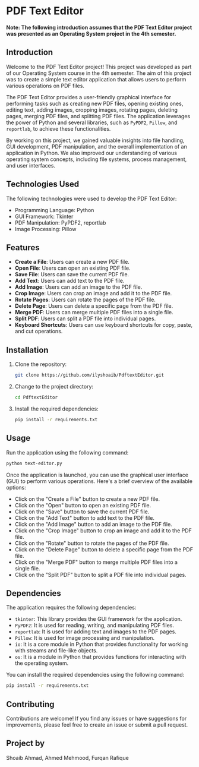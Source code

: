 # PDF Text Editor

**Note: The following introduction assumes that the PDF Text Editor project was presented as an Operating System project in the 4th semester.**

## Introduction

Welcome to the PDF Text Editor project! This project was developed as part of our Operating System course in the 4th semester. The aim of this project was to create a simple text editor application that allows users to perform various operations on PDF files. 

The PDF Text Editor provides a user-friendly graphical interface for performing tasks such as creating new PDF files, opening existing ones, editing text, adding images, cropping images, rotating pages, deleting pages, merging PDF files, and splitting PDF files. The application leverages the power of Python and several libraries, such as `PyPDF2`, `Pillow`, and `reportlab`, to achieve these functionalities.

By working on this project, we gained valuable insights into file handling, GUI development, PDF manipulation, and the overall implementation of an application in Python. We also improved our understanding of various operating system concepts, including file systems, process management, and user interfaces.



## Technologies Used

The following technologies were used to develop the PDF Text Editor:

- Programming Language: Python
- GUI Framework: Tkinter
- PDF Manipulation: PyPDF2, reportlab
- Image Processing: Pillow

## Features

- **Create a File**: Users can create a new PDF file.
- **Open File**: Users can open an existing PDF file.
- **Save File**: Users can save the current PDF file.
- **Add Text**: Users can add text to the PDF file.
- **Add Image**: Users can add an image to the PDF file.
- **Crop Image**: Users can crop an image and add it to the PDF file.
- **Rotate Pages**: Users can rotate the pages of the PDF file.
- **Delete Page**: Users can delete a specific page from the PDF file.
- **Merge PDF**: Users can merge multiple PDF files into a single file.
- **Split PDF**: Users can split a PDF file into individual pages.
- **Keyboard Shortcuts**: Users can use keyboard shortcuts for copy, paste, and cut operations.

## Installation

1. Clone the repository:

   ```bash
   git clone https://github.com/ilyshoaib/PdftextEditor.git
   ```

2. Change to the project directory:

   ```bash
   cd PdftextEditor
   ```

3. Install the required dependencies:

   ```bash
   pip install -r requirements.txt
   ```

## Usage

Run the application using the following command:

```bash
python text-editor.py
```

Once the application is launched, you can use the graphical user interface (GUI) to perform various operations. Here's a brief overview of the available options:

- Click on the "Create a File" button to create a new PDF file.
- Click on the "Open" button to open an existing PDF file.
- Click on the "Save" button to save the current PDF file.
- Click on the "Add Text" button to add text to the PDF file.
- Click on the "Add Image" button to add an image to the PDF file.
- Click on the "Crop Image" button to crop an image and add it to the PDF file.
- Click on the "Rotate" button to rotate the pages of the PDF file.
- Click on the "Delete Page" button to delete a specific page from the PDF file.
- Click on the "Merge PDF" button to merge multiple PDF files into a single file.
- Click on the "Split PDF" button to split a PDF file into individual pages.

## Dependencies

The application requires the following dependencies:

- `tkinter`: This library provides the GUI framework for the application.
- `PyPDF2`: It is used for reading, writing, and manipulating PDF files.
- `reportlab`: It is used for adding text and images to the PDF pages.
- `Pillow`: It is used for image processing and manipulation.
- `io`: It is a core module in Python that provides functionality for working with streams and file-like objects.
- `os`: It is a module in Python that provides functions for interacting with the operating system.

You can install the required dependencies using the following command:

```bash
pip install -r requirements.txt
```

## Contributing

Contributions are welcome! If you find any issues or have suggestions for improvements, please feel free to create an issue or submit a pull request.


## Project by

Shoaib Ahmad,
Ahmed Mehmood,
Furqan Rafique

